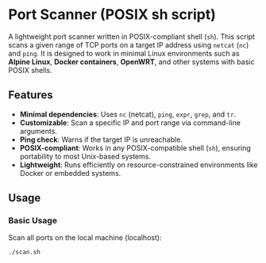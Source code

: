 # Port Scanner (POSIX sh script)

A lightweight port scanner written in POSIX-compliant shell (`sh`). This script scans a given range of TCP ports on a target IP address using `netcat` (`nc`) and `ping`. It is designed to work in minimal Linux environments such as **Alpine Linux**, **Docker containers**, **OpenWRT**, and other systems with basic POSIX shells.

## Features
- **Minimal dependencies**: Uses `nc` (netcat), `ping`, `expr`, `grep`, and `tr`.
- **Customizable**: Scan a specific IP and port range via command-line arguments.
- **Ping check**: Warns if the target IP is unreachable.
- **POSIX-compliant**: Works in any POSIX-compatible shell (`sh`), ensuring portability to most Unix-based systems.
- **Lightweight**: Runs efficiently on resource-constrained environments like Docker or embedded systems.

## Usage

### Basic Usage
Scan all ports on the local machine (localhost):
```sh
./scan.sh

